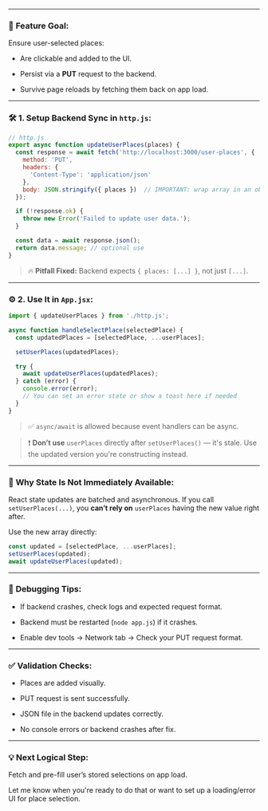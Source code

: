 
---

### 🔁 **Feature Goal:**

Ensure user-selected places:

- Are clickable and added to the UI.
    
- Persist via a **PUT** request to the backend.
    
- Survive page reloads by fetching them back on app load.
    

---

### 🛠 **1. Setup Backend Sync in `http.js`:**

```js
// http.js
export async function updateUserPlaces(places) {
  const response = await fetch('http://localhost:3000/user-places', {
    method: 'PUT',
    headers: {
      'Content-Type': 'application/json'
    },
    body: JSON.stringify({ places })  // IMPORTANT: wrap array in an object!
  });

  if (!response.ok) {
    throw new Error('Failed to update user data.');
  }

  const data = await response.json();
  return data.message; // optional use
}
```

> 🔥 **Pitfall Fixed:** Backend expects `{ places: [...] }`, not just `[...]`.

---

### ⚙️ **2. Use It in `App.jsx`:**

```js
import { updateUserPlaces } from './http.js';

async function handleSelectPlace(selectedPlace) {
  const updatedPlaces = [selectedPlace, ...userPlaces];

  setUserPlaces(updatedPlaces);

  try {
    await updateUserPlaces(updatedPlaces);
  } catch (error) {
    console.error(error);
    // You can set an error state or show a toast here if needed
  }
}
```

> ✅ `async/await` is allowed because event handlers can be async.

> ❗ **Don’t use** `userPlaces` directly after `setUserPlaces()` — it's stale. Use the updated version you're constructing instead.

---

### 🧠 **Why State Is Not Immediately Available:**

React state updates are batched and asynchronous. If you call `setUserPlaces(...)`, you **can’t rely on** `userPlaces` having the new value right after.

Use the new array directly:

```js
const updated = [selectedPlace, ...userPlaces];
setUserPlaces(updated);
await updateUserPlaces(updated);
```

---

### 🧪 **Debugging Tips:**

- If backend crashes, check logs and expected request format.
    
- Backend must be restarted (`node app.js`) if it crashes.
    
- Enable dev tools → Network tab → Check your PUT request format.
    

---

### ✅ **Validation Checks:**

-  Places are added visually.
    
-  PUT request is sent successfully.
    
-  JSON file in the backend updates correctly.
    
-  No console errors or backend crashes after fix.
    

---

### 💡 **Next Logical Step:**

Fetch and pre-fill user’s stored selections on app load.

Let me know when you're ready to do that or want to set up a loading/error UI for place selection.